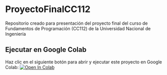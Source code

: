 # ProyectoFinalCC112
Repositorio creado para presentación del proyecto final del curso de Fundamentos de Programación (CC112) de la Universidad Nacional de Ingeniería

## Ejecutar en Google Colab
Haz clic en el siguiente botón para abrir y ejecutar este proyecto en Google Colab:
[![Open In Colab](https://colab.research.google.com/assets/colab-badge.svg)](https://colab.research.google.com/github/SebasHuaypar/ProyectoFinalCC112/blob/main/ProyectoFinal_SebastianHuaypar.ipynb)
